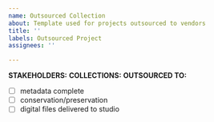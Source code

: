 ```yaml
---
name: Outsourced Collection
about: Template used for projects outsourced to vendors
title: ''
labels: Outsourced Project
assignees: ''

---
```


**STAKEHOLDERS:**
**COLLECTIONS:**
**OUTSOURCED TO:**
- [ ] metadata complete
- [ ] conservation/preservation
- [ ] digital files delivered to studio
